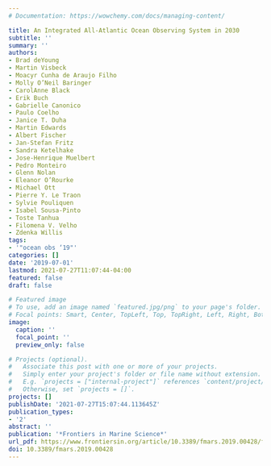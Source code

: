 ```yaml
---
# Documentation: https://wowchemy.com/docs/managing-content/

title: An Integrated All-Atlantic Ocean Observing System in 2030
subtitle: ''
summary: ''
authors:
- Brad deYoung
- Martin Visbeck
- Moacyr Cunha de Araujo Filho
- Molly O’Neil Baringer
- CarolAnne Black
- Erik Buch
- Gabrielle Canonico
- Paulo Coelho
- Janice T. Duha
- Martin Edwards
- Albert Fischer
- Jan-Stefan Fritz
- Sandra Ketelhake
- Jose-Henrique Muelbert
- Pedro Monteiro
- Glenn Nolan
- Eleanor O’Rourke
- Michael Ott
- Pierre Y. Le Traon
- Sylvie Pouliquen
- Isabel Sousa-Pinto
- Toste Tanhua
- Filomena V. Velho
- Zdenka Willis
tags:
- '"ocean obs ‘19"'
categories: []
date: '2019-07-01'
lastmod: 2021-07-27T11:07:44-04:00
featured: false
draft: false

# Featured image
# To use, add an image named `featured.jpg/png` to your page's folder.
# Focal points: Smart, Center, TopLeft, Top, TopRight, Left, Right, BottomLeft, Bottom, BottomRight.
image:
  caption: ''
  focal_point: ''
  preview_only: false

# Projects (optional).
#   Associate this post with one or more of your projects.
#   Simply enter your project's folder or file name without extension.
#   E.g. `projects = ["internal-project"]` references `content/project/deep-learning/index.md`.
#   Otherwise, set `projects = []`.
projects: []
publishDate: '2021-07-27T15:07:44.113645Z'
publication_types:
- '2'
abstract: ''
publication: '*Frontiers in Marine Science*'
url_pdf: https://www.frontiersin.org/article/10.3389/fmars.2019.00428/full
doi: 10.3389/fmars.2019.00428
---
```


